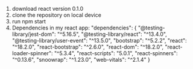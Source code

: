1. download react version 0.1.0
2. clone the repository on local device
3. run npm start
4. Dependencies in my react app:
      "dependencies": {
          "@testing-library/jest-dom": "^5.16.5",
          "@testing-library/react": "^13.4.0",
          "@testing-library/user-event": "^13.5.0",
          "bootstrap": "^5.2.2",
          "react": "^18.2.0",
          "react-bootstrap": "^2.6.0",
          "react-dom": "^18.2.0",
          "react-loader-spinner": "^5.3.4",
          "react-scripts": "5.0.1",
          "react-spinners": "^0.13.6",
          "snoowrap": "^1.23.0",
          "web-vitals": "^2.1.4"
        }
